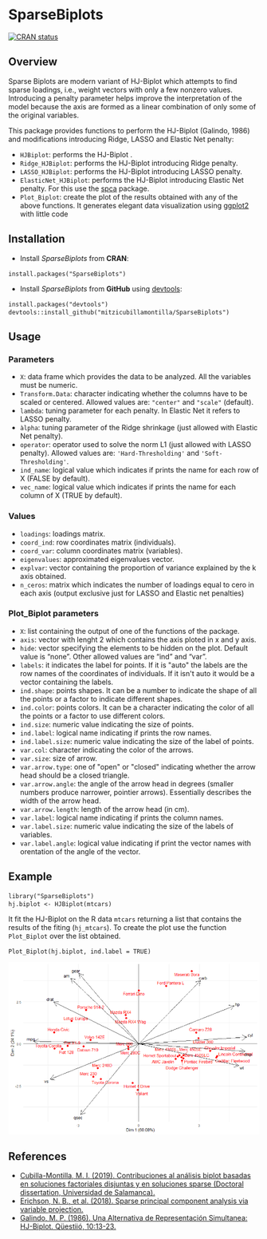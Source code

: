 # SparseBiplots

[![CRAN status](https://www.r-pkg.org/badges/version/SparseBiplots)](https://CRAN.R-project.org/package=SparseBiplots)

## Overview

Sparse Biplots are modern variant of HJ-Biplot which attempts to find sparse loadings, i.e., weight vectors with only a few nonzero values. Introducing a penalty parameter helps improve the interpretation of the model because the axis are formed as a linear combination of only some of the original variables.

This package provides functions to perform the HJ-Biplot (Galindo, 1986) and modifications introducing Ridge, LASSO and Elastic Net penalty:

* `HJBiplot`: performs the HJ-Biplot .
* `Ridge_HJBiplot`: performs the HJ-Biplot introducing Ridge penalty.
* `LASSO_HJBiplot`: performs the HJ-Biplot introducing LASSO penalty.
* `ElasticNet_HJBiplot`: performs the HJ-Biplot introducing Elastic Net penalty. For this use the [spca](https://github.com/erichson/spca) package.
* `Plot_Biplot`: create the plot of the results obtained with any of the above functions. It generates elegant data visualization using [ggplot2](https://github.com/tidyverse/ggplot2) with little code

## Installation

* Install *SparseBiplots* from **CRAN**:
```{r Install from CRAN}
install.packages("SparseBiplots")
```

* Install *SparseBiplots* from **GitHub** using [devtools](https://github.com/r-lib/devtools):
```{r Install from GitHub}
install.packages("devtools")
devtools::install_github("mitzicubillamontilla/SparseBiplots")
```

## Usage

### Parameters

* `X`: data frame which provides the data to be analyzed. All the variables must be numeric.
* `Transform.Data`: character indicating whether the columns have to be scaled or centered. Allowed values are: `"center"` and `"scale"` (default).
* `lambda`: tuning parameter for each penalty. In Elastic Net it refers to LASSO penalty.
* `àlpha`: tuning parameter of the Ridge shrinkage (just allowed with Elastic Net penalty).
* `operator`: operator used to solve the norm L1 (just allowed with LASSO penalty). Allowed values are: `'Hard-Thresholding'` and `'Soft-Thresholding'`. 
* `ind_name`: logical value which indicates if prints the name for each row of X (FALSE by default).
* `vec_name`: logical value which indicates if prints the name for each column of X (TRUE by default).

### Values

* `loadings`: loadings matrix.
* `coord_ind`: row coordinates matrix (individuals).
* `coord_var`: column coordinates matrix (variables).
* `eigenvalues`: approximated eigenvalues vector.
* `explvar`: vector containing the proportion of variance explained by the k axis obtained.
* `n_ceros`: matrix which indicates the number of loadings equal to cero in each axis (output exclusive just for LASSO and Elastic net penalties)

### Plot_Biplot parameters
* `X`: list containing the output of one of the functions of the package. 
* `axis`: vector with lenght 2 which contains the axis ploted in x and y axis.
* `hide`: vector specifying the elements to be hidden on the plot. Default value is “none”. Other allowed values are “ind” and “var”.
* `labels`: it indicates the label for points. If it is "auto" the labels are the row names of the coordinates of individuals. If it isn't auto it would be a vector containing the labels.
* `ind.shape`: points shapes. It can be a number to indicate the shape of all the points or a factor to indicate different shapes.
* `ind.color`: points colors. It can be a character indicating the color of all the points or a factor to use different colors.
* `ind.size`: numeric value indicating the size of points.
* `ind.label`: logical name indicating if prints the row names. 
* `ind.label.size`: numeric value indicating the size of the label of points.
* `var.col`: character indicating the color of the arrows.
* `var.size`: size of arrow.
* `var.arrow.type`: one of "open" or "closed" indicating whether the arrow head should be a closed triangle.
* `var.arrow.angle`: the angle of the arrow head in degrees (smaller numbers produce narrower, pointier arrows). Essentially describes the width of the arrow head.
* `var.arrow.length`: length of the arrow head (in cm).
* `var.label`: logical name indicating if prints the column names. 
* `var.label.size`: numeric value indicating the size of the labels of variables.
* `var.label.angle`: logical value indicating if print the vector names with orentation of the angle of the vector. 


## Example

```{r Fit HJ-Biplot}
library("SparseBiplots")
hj.biplot <- HJBiplot(mtcars)
```
It fit the HJ-Biplot on the R data `mtcars` returning a list that contains the results of the fiting (`hj_mtcars`). To create the plot use the function `Plot_Biplot` over the list obtained. 

```{r Visualize HJ-Biplot}
Plot_Biplot(hj.biplot, ind.label = TRUE)
```
<img src="https://github.com/mitzicubillamontilla/SparseBiplots/blob/master/plots/HJBiplot_example.png" width="750">

## References

* [Cubilla-Montilla, M. I. (2019). Contribuciones al análisis biplot basadas en soluciones factoriales disjuntas y en soluciones sparse (Doctoral dissertation, Universidad de Salamanca).](https://gredos.usal.es/handle/10366/140389)
* [Erichson, N. B., et al. (2018). Sparse principal component analysis via variable projection.](https://arxiv.org/abs/1804.00341)
* [Galindo, M. P. (1986). Una Alternativa de Representación Simultanea: HJ-Biplot. Qüestiió, 10:13-23.](http://diarium.usal.es/pgalindo/files/2012/07/0article-HJ-1986.pdf)
